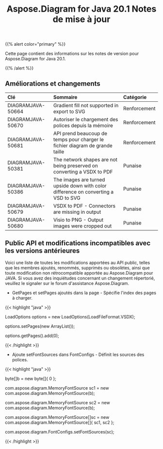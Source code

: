 ﻿---
title: Aspose.Diagram for Java 20.1 Notes de mise à jour
type: docs
weight: 70
url: /fr/java/aspose-diagram-for-java-20-1-release-notes/
---
{{% alert color="primary" %}} 

Cette page contient des informations sur les notes de version pour Aspose.Diagram for Java 20.1.

{{% /alert %}} 
## **Améliorations et changements**

|**Clé**|**Sommaire**|**Catégorie**|
|:- |:- |:- |
|DIAGRAMJAVA-50664|Gradient fill not supported in export to SVG|Renforcement|
|DIAGRAMJAVA-50670|Autoriser le chargement des polices depuis la mémoire|Renforcement|
|DIAGRAMJAVA-50681|API prend beaucoup de temps pour charger le fichier diagram de grande taille|Renforcement|
|DIAGRAMJAVA-50381|The network shapes are not being preserved on converting a VSDX to PDF|Punaise|
|DIAGRAMJAVA-50386|The images are turned upside down with color difference on converting a VSD to SVG|Punaise|
|DIAGRAMJAVA-50679|VSDX to PDF - Connectors are missing in output|Punaise|
|DIAGRAMJAVA-50680|Visio to PNG - Output images were cropped out|Punaise|
## **Public API et modifications incompatibles avec les versions antérieures**
Voici une liste de toutes les modifications apportées au API public, telles que les membres ajoutés, renommés, supprimés ou obsolètes, ainsi que toute modification non rétrocompatible apportée au Aspose.Diagram pour JAVA. Si vous avez des inquiétudes concernant un changement répertorié, veuillez le signaler sur le forum d'assistance Aspose.Diagram.

- GetPages et setPages ajoutés dans la page - Spécifie l'index des pages à charger.

{{< highlight "java" >}}

 LoadOptions options = new LoadOptions(LoadFileFormat.VSDX);

options.setPages(new ArrayList());

options.getPages().add(0);

{{< /highlight >}}

- Ajoute setFontSources dans FontConfigs - Définit les sources des polices.

{{< highlight "java" >}}

 byte[]b = new byte[]{ 0 };

com.aspose.diagram.MemoryFontSource sc1 = new com.aspose.diagram.MemoryFontSource(b);

com.aspose.diagram.MemoryFontSource sc2 = new com.aspose.diagram.MemoryFontSource(b);

com.aspose.diagram.MemoryFontSource[]sc = new com.aspose.diagram.MemoryFontSource[]{ sc1, sc2 };

com.aspose.diagram.FontConfigs.setFontSources(sc); 

{{< /highlight >}}


